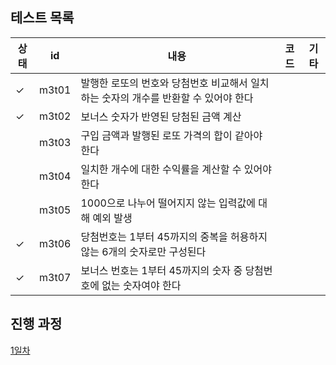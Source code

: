 ## 테스트 목록

| 상태  | id                                        | 내용                                                          | 코드                                                                                                                                                        |기타|
|-----|-------------------------------------------|-------------------------------------------------------------|-----------------------------------------------------------------------------------------------------------------------------------------------------------|---|
| ✓   | m3t01 | 발행한 로또의 번호와 당첨번호 비교해서 일치하는 숫자의 개수를 반환할 수 있어야 한다 | []()||
| ✓   | m3t02 | 보너스 숫자가 반영된 당첨된 금액 계산                     | []()||
|     | m3t03 | 구입 금액과 발행된 로또 가격의 합이 같아야 한다               | []()||
|     | m3t04 | 일치한 개수에 대한 수익률을 계산할 수 있어야 한다              | []()  ||
|     | m3t05 | 1000으로 나누어 떨어지지 않는 입력값에 대해 예외 발생          | []()  ||
| ✓   | m3t06 | 당첨번호는 1부터 45까지의 중복을 허용하지 않는 6개의 숫자로만 구성된다 | []()  ||
| ✓   | m3t07 | 보너스 번호는 1부터 45까지의 숫자 중 당첨번호에 없는 숫자여야 한다   | []()  ||

## 진행 과정
[1일차](https://mingeun2154.github.io/wooteco/3rd-mission-1/)